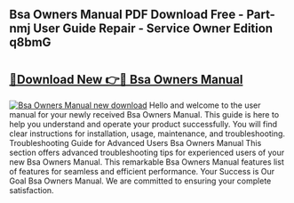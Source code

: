 ## Bsa Owners Manual PDF Download Free - Part-nmj User Guide Repair - Service Owner Edition q8bmG

# <h2><a href="http://bc4782.oget.top/?id=Bsa+Owners+Manual">🔗Download New 👉🔴 Bsa Owners Manual</a></h2>

[![Bsa Owners Manual new download](https://i.imgur.com/5g1atiW.png)](http://bc4782.oget.top/?id=Bsa+Owners+Manual)
Hello and welcome to the user manual for your newly received Bsa Owners Manual. This guide is here to help you understand and operate your product successfully. You will find clear instructions for installation, usage, maintenance, and troubleshooting. Troubleshooting Guide for Advanced Users Bsa Owners Manual This section offers advanced troubleshooting tips for experienced users of your new Bsa Owners Manual. This remarkable Bsa Owners Manual features list of features for seamless and efficient performance. Your Success is Our Goal Bsa Owners Manual. We are committed to ensuring your complete satisfaction.
